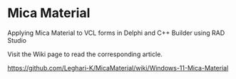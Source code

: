 # Mica Material
Applying Mica Material to VCL forms in Delphi and C++ Builder using RAD Studio

Visit the Wiki page to read the corresponding article.

https://github.com/Leghari-K/MicaMaterial/wiki/Windows-11-Mica-Material
